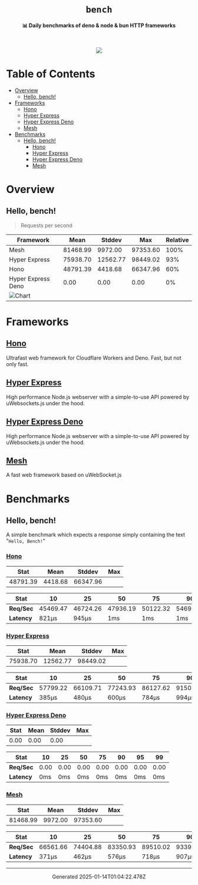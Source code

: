 <div align="center">
  <h1><code>bench</code></h1>
  <p>
    <strong>📊 Daily benchmarks of deno & node & bun HTTP frameworks</strong>
  </p>
  <br>
  <p align="center">
    <a alt="Bench" href="https://github.com/denosaurs/bench/actions">
      <img src="https://img.shields.io/github/workflow/status/denosaurs/bench/bench" />
    </a>
  </p>
</div>

# Table of Contents

- [Overview](#overview)
  - [Hello, bench!](#hello-bench)
- [Frameworks](#frameworks)
  - [Hono](#hono)
  - [Hyper Express](#hyper-express)
  - [Hyper Express Deno](#hyper-express-deno)
  - [Mesh](#mesh)
- [Benchmarks](#benchmarks)
  - [Hello, bench!](#hello-bench-1)
    - [Hono](#hono-1)
    - [Hyper Express](#hyper-express-1)
    - [Hyper Express Deno](#hyper-express-deno-1)
    - [Mesh](#mesh-1)

# Overview

## Hello, bench!

> Requests per second

| Framework                                                                            | Mean     | Stddev   | Max      | Relative |
| ------------------------------------------------------------------------------------ | -------- | -------- | -------- | -------- |
| Mesh                                                                                 | 81468.99 | 9972.00  | 97353.60 | 100%     |
| Hyper Express                                                                        | 75938.70 | 12562.77 | 98449.02 | 93%      |
| Hono                                                                                 | 48791.39 | 4418.68  | 66347.96 | 60%      |
| Hyper Express Deno                                                                   | 0.00     | 0.00     | 0.00     | 0%       |
| ![Chart](https://quickchart.io/chart/render/sf-4ef43230-ca89-49a0-ad43-641545c3f8e9) |          |          |          |          |

# Frameworks

## [Hono](https://github.com/honojs/hono)

Ultrafast web framework for Cloudflare Workers and Deno. Fast, but not only
fast.

## [Hyper Express](https://github.com/kartikk221/hyper-express)

High performance Node.js webserver with a simple-to-use API powered by
uWebsockets.js under the hood.

## [Hyper Express Deno](https://github.com/kartikk221/hyper-express)

High performance Node.js webserver with a simple-to-use API powered by
uWebsockets.js under the hood.

## [Mesh](https://github.com/ionited/mesh)

A fast web framework based on uWebSocket.js

# Benchmarks

## Hello, bench!

A simple benchmark which expects a response simply containing the text
"`Hello, Bench!`"

### [Hono](#hono)

| **Stat** | Mean    | Stddev   | Max |
| -------- | ------- | -------- | --- |
| 48791.39 | 4418.68 | 66347.96 |     |

| **Stat**    | 10       | 25       | 50       | 75       | 90       | 95       | 99       |
| ----------- | -------- | -------- | -------- | -------- | -------- | -------- | -------- |
| **Req/Sec** | 45469.47 | 46724.26 | 47936.19 | 50122.32 | 54691.20 | 57400.16 | 61862.05 |
| **Latency** | 821µs    | 945µs    | 1ms      | 1ms      | 1ms      | 1ms      | 1ms      |

### [Hyper Express](#hyper-express)

| **Stat** | Mean     | Stddev   | Max |
| -------- | -------- | -------- | --- |
| 75938.70 | 12562.77 | 98449.02 |     |

| **Stat**    | 10       | 25       | 50       | 75       | 90       | 95       | 99       |
| ----------- | -------- | -------- | -------- | -------- | -------- | -------- | -------- |
| **Req/Sec** | 57799.22 | 66109.71 | 77243.93 | 86127.62 | 91502.12 | 93871.40 | 96248.02 |
| **Latency** | 385µs    | 480µs    | 600µs    | 784µs    | 994µs    | 1ms      | 1ms      |

### [Hyper Express Deno](#hyper-express-deno)

| **Stat** | Mean | Stddev | Max |
| -------- | ---- | ------ | --- |
| 0.00     | 0.00 | 0.00   |     |

| **Stat**    | 10   | 25   | 50   | 75   | 90   | 95   | 99   |
| ----------- | ---- | ---- | ---- | ---- | ---- | ---- | ---- |
| **Req/Sec** | 0.00 | 0.00 | 0.00 | 0.00 | 0.00 | 0.00 | 0.00 |
| **Latency** | 0ms  | 0ms  | 0ms  | 0ms  | 0ms  | 0ms  | 0ms  |

### [Mesh](#mesh)

| **Stat** | Mean    | Stddev   | Max |
| -------- | ------- | -------- | --- |
| 81468.99 | 9972.00 | 97353.60 |     |

| **Stat**    | 10       | 25       | 50       | 75       | 90       | 95       | 99       |
| ----------- | -------- | -------- | -------- | -------- | -------- | -------- | -------- |
| **Req/Sec** | 66561.66 | 74404.88 | 83350.93 | 89510.02 | 93395.46 | 94786.99 | 96612.42 |
| **Latency** | 371µs    | 462µs    | 576µs    | 718µs    | 907µs    | 1ms      | 1ms      |

---

<p align="center">Generated 2025-01-14T01:04:22.478Z</p>
